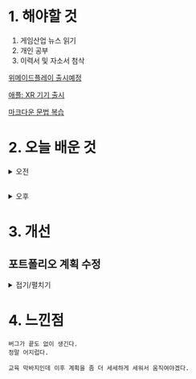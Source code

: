
# 1. 해야할 것

1. 게임산업 뉴스 읽기 
2. 개인 공부  
3. 이력서 및 자소서 첨삭

[위메이드플레이 출시예정](https://www.gamemeca.com/view.php?gid=1744948)        

[애플: XR 기기 출시](https://www.joongang.co.kr/article/25221057#home)

[마크다운 문법 복습](https://velog.io/@phobos90/%EB%A7%88%ED%81%AC%EB%8B%A4%EC%9A%B4%EB%AC%B8%EB%B2%95%EC%A0%95%EB%A6%AC)


# 2. 오늘 배운 것

<details>
<summary>오전</summary>

## IDENTITY 버그

### 문제점
```
몬스터 역경직 없음
체력 대비 스페셜게이지 채우는 비용이 너무 비쌈(역경직, )
몬스터 사망시 록온 지정이 풀리지 않음 및 죽은 시체도 록온됨
몬스터 사망후 재생성됨
```
### 해결방안
```
체력 증가(기회비용 추가)
역경직 추가(보스 및 필드 보스같은 엘리트 몬스터는 해당 없음)
강공격(딜레이캐치) 시 그로기(???)
```
### 버그
```
ESC 입력시 연속 깜박거림
로딩시 지정 위치가 아닌 랜덤 위치에서 시작
로딩이 다 되지도 않았는데 로딩 화면이 끝남
1스테이지 전투시 온세상 모든 몬스터가 달려옴
몬스터가 계속 생성됨
조준이 의도한 대상에게 가지 않음
점프 후 착지 애니메이션
2스테이지 몬스터 패트롤 안함
체력 전부 회복시 체력게이지가 제대로 보이지 않음
```
</details>

##

<details>
<summary>오후</summary>
  
## 포트폴리오 계획 검토

1. 좋아하는 장르 역기획서 작성
2. 여러 역기획서를 토대로 개선 기획서 작성
3. 개인 생각이 적힌 기획서 작성
</details>




# 3. 개선
## 포트폴리오 계획 수정

<details>
<summary>접기/펼치기</summary>

포트폴리오를 어떻게 준비해야할지 막막했는데 이번 기회로 계획을 세우게 되었다.
</details>



# 4. 느낀점
```
버그가 끝도 없이 생긴다.
정말 어지럽다.

교육 막바지인데 이후 계획을 좀 더 세세하게 세워서 움직여야겠다.
```

